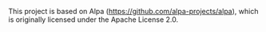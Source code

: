 
This project is based on Alpa (https://github.com/alpa-projects/alpa), which is originally licensed under the Apache License 2.0.